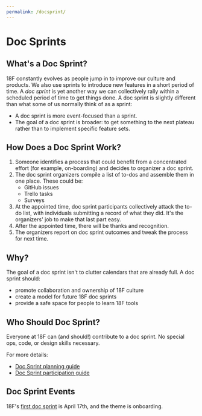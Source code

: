 ```yaml
---
permalink: /docsprint/
---
```

# Doc Sprints

## What's a Doc Sprint?

18F constantly evolves as people jump in to improve our culture and products. We also use sprints to introduce new features in a short period of time. A _doc sprint_ is yet another way we can collectively rally within a scheduled period of time to get things done. A doc sprint is slightly different than what some of us normally think of as a sprint:

* A doc sprint is more event-focused than a sprint.
* The goal of a doc sprint is broader: to get something to the next plateau rather than to implement specific feature sets.

## How Does a Doc Sprint Work?

1. Someone identifies a process that could benefit from a concentrated effort (for example, on-boarding) and decides to organizer a doc sprint.
2. The doc sprint organizers compile a list of to-dos and assemble them in one place. These could be:
    * GitHub issues
    * Trello tasks
    * Surveys
3. At the appointed time, doc sprint participants collectively attack the to-do list, with individuals submitting a record of what they did. It's the organizers' job to make that last part easy.
4. After the appointed time, there will be thanks and recognition.
5. The organizers report on doc sprint outcomes and tweak the process for next time.

## Why?

The goal of a doc sprint isn't to clutter calendars that are already full. A doc sprint should:

* promote collaboration and ownership of 18F culture
* create a model for future 18F doc sprints
* provide a safe space for people to learn 18F tools

## Who Should Doc Sprint?

Everyone at 18F can (and should!) contribute to a doc sprint. No special ops, code, or design skills necessary.

For more details:

* [Doc Sprint planning guide](guides/planning/)
* [Doc Sprint participation guide](guides/participation/)

## Doc Sprint Events

18F's [first doc sprint](/docsprint/onboarding) is April 17th, and the theme is onboarding.
